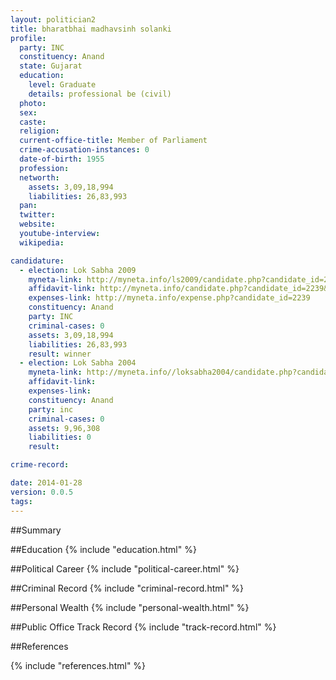 ```yaml
---
layout: politician2
title: bharatbhai madhavsinh solanki
profile: 
  party: INC
  constituency: Anand
  state: Gujarat
  education: 
    level: Graduate
    details: professional be (civil)
  photo: 
  sex: 
  caste: 
  religion: 
  current-office-title: Member of Parliament
  crime-accusation-instances: 0
  date-of-birth: 1955
  profession: 
  networth: 
    assets: 3,09,18,994
    liabilities: 26,83,993
  pan: 
  twitter: 
  website: 
  youtube-interview: 
  wikipedia: 

candidature: 
  - election: Lok Sabha 2009
    myneta-link: http://myneta.info/ls2009/candidate.php?candidate_id=2239
    affidavit-link: http://myneta.info/candidate.php?candidate_id=2239&scan=original
    expenses-link: http://myneta.info/expense.php?candidate_id=2239
    constituency: Anand 
    party: INC
    criminal-cases: 0
    assets: 3,09,18,994
    liabilities: 26,83,993
    result: winner 
  - election: Lok Sabha 2004
    myneta-link: http://myneta.info//loksabha2004/candidate.php?candidate_id=1047
    affidavit-link: 
    expenses-link: 
    constituency: Anand 
    party: inc
    criminal-cases: 0
    assets: 9,96,308
    liabilities: 0
    result:  

crime-record: 

date: 2014-01-28
version: 0.0.5
tags: 
---
```

##Summary


##Education
{% include "education.html" %}


##Political Career
{% include "political-career.html" %}


##Criminal Record
{% include "criminal-record.html" %}


##Personal Wealth
{% include "personal-wealth.html" %}


##Public Office Track Record
{% include "track-record.html" %}


##References


{% include "references.html" %}